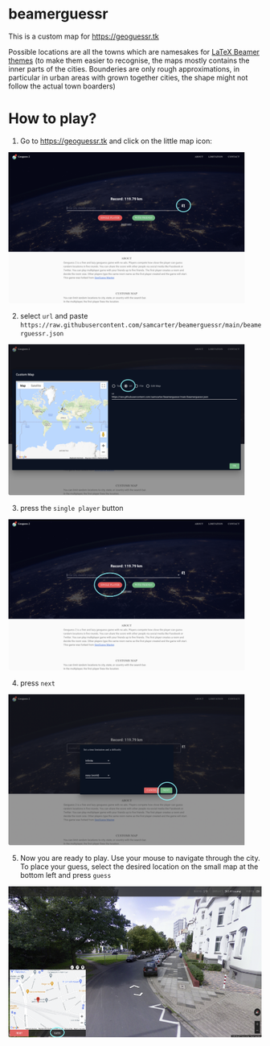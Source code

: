 # beamerguessr

This is a custom map for https://geoguessr.tk

Possible locations are all the towns which are namesakes for [LaTeX Beamer themes](https://github.com/josephwright/beamer/tree/main/base/themes/theme)
(to make them easier to recognise, the maps mostly contains the inner parts of the cities. Bounderies are only rough approximations, in particular in urban areas with grown together cities, the shape might not follow the actual town boarders)

# How to play?

1. Go to https://geoguessr.tk and click on the little map icon:

<img src="./step1.png" height="300">

2. select `url` and paste `https://raw.githubusercontent.com/samcarter/beamerguessr/main/beamerguessr.json`

<img src="./step2.png" height="300">

3. press the `single player` button

<img src="./step3.png" height="300">

4. press `next`

<img src="./step4.png" height="300">

5. Now you are ready to play. Use your mouse to navigate through the city. To place your guess, select the desired location on the small map at the bottom left and press `guess`

<img src="./step5.png" height="300">
